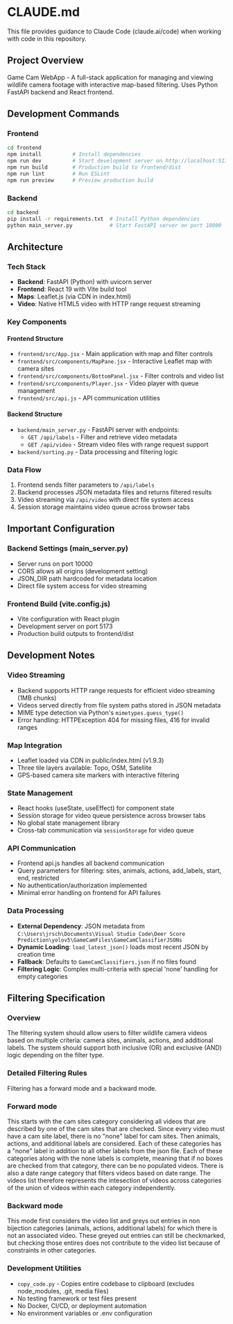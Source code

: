 # CLAUDE.md

This file provides guidance to Claude Code (claude.ai/code) when working with code in this repository.

## Project Overview

Game Cam WebApp - A full-stack application for managing and viewing wildlife camera footage with interactive map-based filtering. Uses Python FastAPI backend and React frontend.

## Development Commands

### Frontend
```bash
cd frontend
npm install          # Install dependencies
npm run dev          # Start development server on http://localhost:5173
npm run build        # Production build to frontend/dist
npm run lint         # Run ESLint
npm run preview      # Preview production build
```

### Backend
```bash
cd backend
pip install -r requirements.txt  # Install Python dependencies
python main_server.py            # Start FastAPI server on port 10000
```

## Architecture

### Tech Stack
- **Backend**: FastAPI (Python) with uvicorn server
- **Frontend**: React 19 with Vite build tool
- **Maps**: Leaflet.js (via CDN in index.html)
- **Video**: Native HTML5 video with HTTP range request streaming

### Key Components

#### Frontend Structure
- `frontend/src/App.jsx` - Main application with map and filter controls
- `frontend/src/components/MapPane.jsx` - Interactive Leaflet map with camera sites
- `frontend/src/components/BottomPanel.jsx` - Filter controls and video list
- `frontend/src/components/Player.jsx` - Video player with queue management
- `frontend/src/api.js` - API communication utilities

#### Backend Structure
- `backend/main_server.py` - FastAPI server with endpoints:
  - `GET /api/labels` - Filter and retrieve video metadata
  - `GET /api/video` - Stream video files with range request support
- `backend/sorting.py` - Data processing and filtering logic

### Data Flow
1. Frontend sends filter parameters to `/api/labels`
2. Backend processes JSON metadata files and returns filtered results
3. Video streaming via `/api/video` with direct file system access
4. Session storage maintains video queue across browser tabs

## Important Configuration

### Backend Settings (main_server.py)
- Server runs on port 10000
- CORS allows all origins (development setting)
- JSON_DIR path hardcoded for metadata location
- Direct file system access for video streaming

### Frontend Build (vite.config.js)
- Vite configuration with React plugin
- Development server on port 5173
- Production build outputs to frontend/dist

## Development Notes

### Video Streaming
- Backend supports HTTP range requests for efficient video streaming (1MB chunks)
- Videos served directly from file system paths stored in JSON metadata
- MIME type detection via Python's `mimetypes.guess_type()`
- Error handling: HTTPException 404 for missing files, 416 for invalid ranges

### Map Integration
- Leaflet loaded via CDN in public/index.html (v1.9.3)
- Three tile layers available: Topo, OSM, Satellite
- GPS-based camera site markers with interactive filtering

### State Management
- React hooks (useState, useEffect) for component state
- Session storage for video queue persistence across browser tabs
- No global state management library
- Cross-tab communication via `sessionStorage` for video queue

### API Communication
- Frontend api.js handles all backend communication
- Query parameters for filtering: sites, animals, actions, add_labels, start, end, restricted
- No authentication/authorization implemented
- Minimal error handling on frontend for API failures

### Data Processing
- **External Dependency**: JSON metadata from `C:\Users\jrsch\Documents\Visual Studio Code\Deer Score Prediction\yolov5\GameCamFiles\GameCamClassifierJSONs`
- **Dynamic Loading**: `load_latest_json()` loads most recent JSON by creation time
- **Fallback**: Defaults to `GameCamClassifiers.json` if no files found
- **Filtering Logic**: Complex multi-criteria with special 'none' handling for empty categories

## Filtering Specification
### Overview
The filtering system should allow users to filter wildlife camera videos based on multiple criteria: camera sites, animals, actions, and additional labels. The system should support both inclusive (OR) and exclusive (AND) logic depending on the filter type.

### Detailed Filtering Rules

Filtering has a forward mode and a backward mode. 

### Forward mode 
This starts with the cam sites category considering all videos that are described by one of the cam sites that are checked. Since every video must have a cam site label, there is no "none" label for cam sites. Then animals, actions, and additional labels are considered. Each of these categories has a "none" label in addition to all other labels from the json file. Each of these categories along with the none labels is complete, meaning that if no boxes are checked from that category, there can be no populated videos. There is also a date range category that filters videos based on date range. The videos list therefore represents the intesection of videos across categories of the union of videos within each category independently.

### Backward mode
This mode first considers the video list and greys out entries in non bijection categories (animals, actions, additional labels) for which there is not an associated video. These greyed out entries can still be checkmarked, but checking those entires does not contribute to the video list because of constraints in other categories.

### Development Utilities
- `copy_code.py` - Copies entire codebase to clipboard (excludes node_modules, .git, media files)
- No testing framework or test files present
- No Docker, CI/CD, or deployment automation
- No environment variables or .env configuration